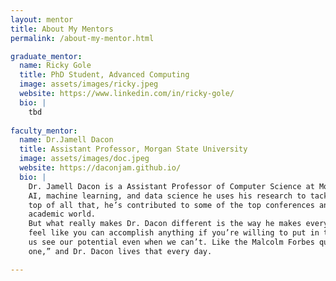 ```yaml
---
layout: mentor
title: About My Mentors
permalink: /about-my-mentor.html

graduate_mentor:
  name: Ricky Gole
  title: PhD Student, Advanced Computing
  image: assets/images/ricky.jpeg
  website: https://www.linkedin.com/in/ricky-gole/
  bio: |
    tbd
 
faculty_mentor:
  name: Dr.Jamell Dacon
  title: Assistant Professor, Morgan State University
  image: assets/images/doc.jpeg
  website: https://daconjam.github.io/
  bio: |
    Dr. Jamell Dacon is a Assistant Professor of Computer Science at Morgan State and the Director of the MINDS Lab. He’s not just an expert in 
    AI, machine learning, and data science he uses his research to tackle real-world problems, especially where tech and society intersect. On 
    top of all that, he’s contributed to some of the top conferences and journals in the field, which just shows how respected he is in the 
    academic world.
    But what really makes Dr. Dacon different is the way he makes every student feel like they matter. He genuinely believes in us and makes you 
    feel like you can accomplish anything if you’re willing to put in the work. He gives us the space and support to chase big dreams and helps 
    us see our potential even when we can’t. Like the Malcolm Forbes quote says, “Education’s purpose is to replace an empty mind with an open 
    one,” and Dr. Dacon lives that every day.

---
```

